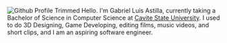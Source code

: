 ![Github Profile Trimmed](https://github.com/GabrielAstilla/GabrielAstilla/assets/112247958/15065dc7-b1fa-47ff-9907-d397e78fa302)
Hello. I'm Gabriel Luis Astilla, currently taking a Bachelor of Science in Computer Science at [Cavite State University](https://cvsu.edu.ph/). I used to do 3D Designing, Game Developing, editing films, music videos, and short clips, and I am an aspiring software engineer.
